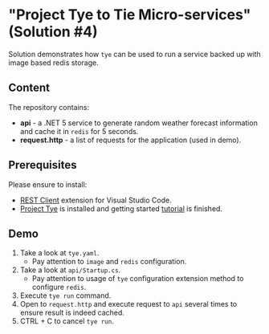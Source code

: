 # "Project Tye to Tie Micro-services" (Solution #4)

Solution demonstrates how `tye` can be used to run a service backed up with image based redis storage.

## Content

The repository contains:

* **api** - a .NET 5 service to generate random weather forecast information and cache it in `redis` for 5 seconds.
* **request.http** - a list of requests for the application (used in demo). 

## Prerequisites

Please ensure to install:

* [REST Client](https://github.com/Huachao/vscode-restclient) extension for Visual Studio Code.
* [Project Tye](https://github.com/dotnet/tye) is installed and getting started [tutorial](https://github.com/dotnet/tye/blob/main/docs/tutorials/hello-tye/00_run_locally.md) is finished.

## Demo

1. Take a look at `tye.yaml`. 
    * Pay attention to `image` and `redis` configuration.
3. Take a look at `api/Startup.cs`. 
    * Pay attention to usage of `tye` configuration extension method to configure `redis`.
5. Execute `tye run` command.
6. Open to `request.http` and execute request to `api` several times to ensure result is indeed cached.
8. CTRL + C to cancel `tye run`.
